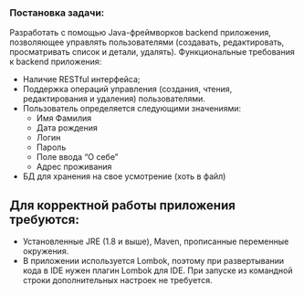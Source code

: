 ### Постановка задачи:

Разработать с помощью Java-фреймворков backend приложения, позволяющее управлять пользователями
(создавать, редактировать, просматривать список и детали, удалять).
Функциональные требования к backend приложения:
* Наличие RESTful интерфейса;
* Поддержка операций управления (создания, чтения, редактирования и удаления) пользователями.
* Пользователь определяется следующими значениями: 
  * Имя Фамилия
  * Дата рождения
  * Логин
  * Пароль
  * Поле ввода “О себе”
  * Адрес проживания
* БД для хранения на свое усмотрение (хоть в файл)

Для корректной работы приложения требуются:
-------------------------------------------

* Установленные JRE (1.8 и выше), Maven, прописанные переменные окружения.
* В приложении используется Lombok, поэтому при развертывании кода в IDE нужен плагин Lombok для IDE.
При запуске из командной строки дополнительных настроек не требуется.
